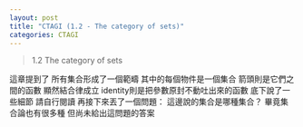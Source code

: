 ```yaml
---
layout: post
title: "CTAGI (1.2 - The category of sets)"
categories: CTAGI
---
```


> 1.2 The category of sets

這章提到了
所有集合形成了一個範疇
其中的每個物件是一個集合
箭頭則是它們之間的函數
顯然結合律成立
identity則是把參數原封不動吐出來的函數
底下說了一些細節
請自行閱讀
再接下來丟了一個問題：
這邊說的集合是哪種集合？
畢竟集合論也有很多種
但尚未給出這問題的答案
